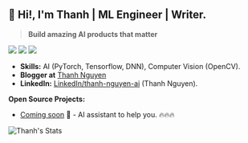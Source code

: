 
## 👋 Hi!, I'm Thanh | ML Engineer | Writer.

> **Build amazing AI products that matter**

![](https://img.shields.io/badge/-Python-333?style=flat-square&logo=Python&logoColor=fff)
![](https://img.shields.io/badge/-PyTorch-e34f26?style=flat-square&logo=PyTorch&logoColor=fff)
<img src="https://komarev.com/ghpvc/?username=thanhnguyentung95"> 

- **Skills:** AI (PyTorch, Tensorflow, DNN), Computer Vision (OpenCV).
- **Blogger at** [Thanh Nguyen](https://viblo.asia/u/nguyen.tung.thanh)
- **LinkedIn:** [LinkedIn/thanh-nguyen-ai](https://www.linkedin.com/in/thanh-nguyen-ai/) (Thanh Nguyen).

**Open Source Projects:**

- [Coming soon](https://github.com/thanhnguyentung95/rmbg-birefnet) 🦙 - AI assistant to help you. 🔥🔥🔥

![Thanh's Stats](https://github-readme-stats.vercel.app/api?username=thanhnguyentung95&theme=default&show_icons=true&hide_border=false&count_private=true)
